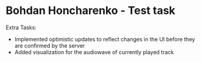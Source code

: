 # Bohdan Honcharenko - Test task

Extra Tasks:

- Implemented optimistic updates to reflect changes in the UI before they are confirmed by the server
- Added visualization for the audiowave of currently played track

